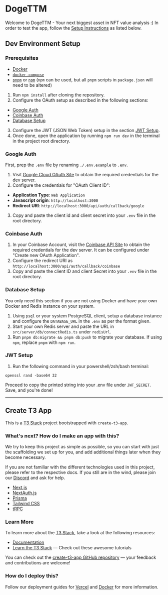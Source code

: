 # **DogeTTM**

Welcome to DogeTTM - Your next biggest asset in NFT value analysis :)
In order to test the app, follow the [Setup Instructions](#dev-environment-setup) as listed below.

## **Dev Environment Setup**

### **Prerequisites**

- [Docker](https://docs.docker.com/get-docker/)
- [`docker-compose`](https://docs.docker.com/get-started/08_using_compose/)
- [`pnpm`](https://pnpm.io/installation) or [`npm`](https://docs.npmjs.com/downloading-and-installing-node-js-and-npm) (`npm` can be used, but all `pnpm` scripts in `package.json` will need to be altered)

1. Run `npm install` after cloning the repository.
2. Configure the OAuth setup as described in the following sections:
  - [Google Auth](#google-auth)
  - [Coinbase Auth](#coinbase-auth)
  - [Database Setup]()

3. Configure the JWT (JSON Web Token) setup in the section [JWT Setup](#jwt-setup).
4. Once done, open the application by running `npm run dev` in the terminal in the project root directory.

### **Google Auth**

First, prep the `.env` file by renaming `./.env.example` to `.env`.

1. Visit [Google Cloud OAuth Site](https://console.cloud.google.com/apis/credentials?authuser=1&project=dogettm-370912&supportedpurview=project) to obtain
the required credentials for the dev server.
2. Configure the credentials for "OAuth Client ID":

- **Application Type**: `Web Application`
- **Javascript origin**: `http://localhost:3000`
- **Redirect URI**: `http://localhost:3000/api/auth/callback/google`

3. Copy and paste the client id and client secret into your `.env` file in the root directory.

### **Coinbase Auth**

1. In your Coinbase Account, visit the [Coinbase API Site](http://www.coinbase.com/settings/api) to obtain the required credentials for the dev server. It can be configured under "Create new OAuth Application".
2. Configure the redirect URI as `http://localhost:3000/api/auth/callback/coinbase`
3. Copy and paste the client ID and client Secret into your `.env` file in the root directory.

### **Database Setup**

You only need this section if you are not using Docker and have your own Docker and Redis instance on your system.

1. Using `psql` or your system PostgreSQL client, setup a database instance and configure the `DATABASE_URL` in the `.env` as per the format given.
2. Start your own Redis server and paste the URL in `src/server/db/connectRedis.ts` under `redisUrl`.
3. Run `pnpm db:migrate && pnpm db:push` to migrate your database. If using `npm`, replace `pnpm` with `npm run`.

### **JWT Setup**

1. Run the following command in your powershell/zsh/bash terminal:

```shell
openssl rand -base64 32
```

Proceed to copy the printed string into your .env file under `JWT_SECRET`. Save, and you're done!

---

## Create T3 App

This is a [T3 Stack](https://create.t3.gg/) project bootstrapped with `create-t3-app`.

### What's next? How do I make an app with this?

We try to keep this project as simple as possible, so you can start with just the scaffolding we set up for you, and add additional things later when they become necessary.

If you are not familiar with the different technologies used in this project, please refer to the respective docs. If you still are in the wind, please join our [Discord](https://t3.gg/discord) and ask for help.

- [Next.js](https://nextjs.org)
- [NextAuth.js](https://next-auth.js.org)
- [Prisma](https://prisma.io)
- [Tailwind CSS](https://tailwindcss.com)
- [tRPC](https://trpc.io)

### Learn More

To learn more about the [T3 Stack](https://create.t3.gg/), take a look at the following resources:

- [Documentation](https://create.t3.gg/)
- [Learn the T3 Stack](https://create.t3.gg/en/faq#what-learning-resources-are-currently-available) — Check out these awesome tutorials

You can check out the [create-t3-app GitHub repository](https://github.com/t3-oss/create-t3-app) — your feedback and contributions are welcome!

### How do I deploy this?

Follow our deployment guides for [Vercel](https://create.t3.gg/en/deployment/vercel) and [Docker](https://create.t3.gg/en/deployment/docker) for more information.
